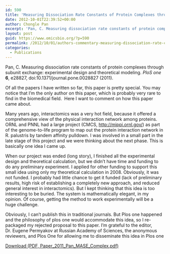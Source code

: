 ```yaml
---
id: 590
title: 'Measuring Dissociation Rate Constants of Protein Complexes through Subunit Exchange: Experimental Design and Theoretical Modeling'
date: 2012-10-01T22:39:52+00:00
author: Chongle Pan
excerpt: 'Pan, C. Measuring dissociation rate constants of protein complexes through subunit exchange: experimental design and theoretical modeling. PloS one 6, e28827, doi:10.1371/journal.pone.0028827 (2011).'
layout: post
guid: https://www.omicsbio.org/?p=590
permalink: /2012/10/01/authors-commentary-measuring-dissociation-rate-constants-of-protein-complexes-through-subunit-exchange-experimental-design-and-theoretical-modeling/
categories:
  - Publications
---
```

Pan, C. Measuring dissociation rate constants of protein complexes through subunit exchange: experimental design and theoretical modeling. _PloS one_ **6**, e28827, doi:10.1371/journal.pone.0028827 (2011).

Of all the papers I have written so far, this paper is pretty special. You may notice that I&#8217;m the only author on this paper, which is probably very rare to find in the biomedical field.  Here I want to comment on how this paper came about.

Many years ago, interactomics was a very hot field, because it offered a comprehensive view of the physical interaction network among proteins. ORNL and PNNL had a large project (CMCS, http://mippi.ornl.gov/) as part of the genome-to-life program to map out the protein interaction network in R. palustris by tandem affinity pulldown. I was involved in a small part in the late stage of this project and we were thinking about the next phase. This is basically one idea I came up.

When our project was ended (long story), I finished all the experimental design and theoretical calculation, but we didn&#8217;t have time and funding to do any preliminary experiment. I applied for other funding to support this small idea using only my theoretical calculation in 2008. Obviously, it was not funded. I probably had little chance to get it funded (lack of preliminary results, high risk of establishing a completely new approach, and reduced general interest in interactomics). But I kept thinking that this idea is too interesting to be buried. The system is mathematically elegant, in my opinion. Of course, getting the method to work experimentally will be a huge challenge.

Obviously, I can&#8217;t publish this in traditional journals. But Plos one happened and the philosophy of plos one would accommodate this idea, so I re-packaged my rejected proposal to this paper. I&#8217;m grateful to the editor, Dr. Eugene Permyakov at Russian Academy of Sciences, the anonymous reviewers, and Plos One for allowing me to disseminate this idea in Plos one

<p class="gde-text">
  <a href="https://www.omicsbio.org/wp-content/uploads/2011/12/Paper_2011_Pan_MASE_Complex.pdf" class="gde-link" onClick="_gaq.push(['_trackEvent', 'Google Doc Embedder', 'Download', this.href]);">Download (PDF, Paper_2011_Pan_MASE_Complex.pdf)</a>
</p>